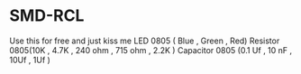 # SMD-RCL
Use this for free and just kiss me 
LED 0805 ( Blue , Green , Red)
Resistor 0805(10K , 4.7K , 240 ohm , 715 ohm , 2.2K )
Capacitor 0805 (0.1 Uf , 10 nF , 10Uf , 1Uf )

